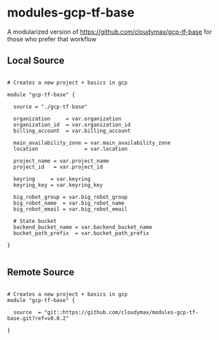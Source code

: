 # modules-gcp-tf-base

A modularized version of https://github.com/cloudymax/gcp-tf-base for those who prefer that workflow

## Local Source

```hcl

# Creates a new project + basics in gcp

module "gcp-tf-base" {

  source = "./gcp-tf-base"
  
  organization     = var.organization
  organization_id  = var.organization_id
  billing_account  = var.billing_account

  main_availability_zone = var.main_availability_zone
  location               = var.location

  project_name = var.project_name
  project_id   = var.project_id

  keyring     = var.keyring
  keyring_key = var.keyring_key

  big_robot_group = var.big_robot_group
  big_robot_name  = var.big_robot_name
  big_robot_email = var.big_robot_email

  # State bucket
  backend_bucket_name = var.backend_bucket_name
  bucket_path_prefix  = var.bucket_path_prefix

}


```


## Remote Source  

```hcl

# Creates a new project + basics in gcp
module "gcp-tf-base" {

  source  = "git::https://github.com/cloudymax/modules-gcp-tf-base.git?ref=v0.0.2"

}

```
